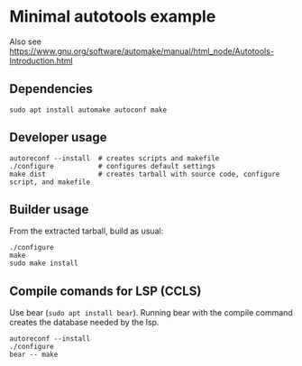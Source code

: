 # Minimal autotools example

Also see https://www.gnu.org/software/automake/manual/html_node/Autotools-Introduction.html

## Dependencies

```
sudo apt install automake autoconf make
```

## Developer usage

```
autoreconf --install  # creates scripts and makefile
./configure           # configures default settings
make dist             # creates tarball with source code, configure script, and makefile
```

## Builder usage

From the extracted tarball, build as usual:

```
./configure
make
sudo make install
```

## Compile comands for LSP (CCLS)

Use bear (`sudo apt install bear`).
Running bear with the compile command creates the database needed by the lsp.

```
autoreconf --install
./configure
bear -- make
```
